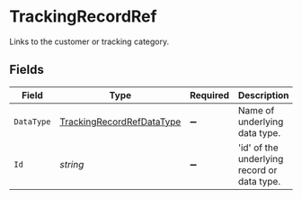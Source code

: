 # TrackingRecordRef

Links to the customer or tracking category.


## Fields

| Field                                                                         | Type                                                                          | Required                                                                      | Description                                                                   | Example                                                                       |
| ----------------------------------------------------------------------------- | ----------------------------------------------------------------------------- | ----------------------------------------------------------------------------- | ----------------------------------------------------------------------------- | ----------------------------------------------------------------------------- |
| `DataType`                                                                    | [TrackingRecordRefDataType](../../Models/Shared/TrackingRecordRefDataType.md) | :heavy_minus_sign:                                                            | Name of underlying data type.                                                 | trackingCategories                                                            |
| `Id`                                                                          | *string*                                                                      | :heavy_minus_sign:                                                            | 'id' of the underlying record or data type.                                   |                                                                               |